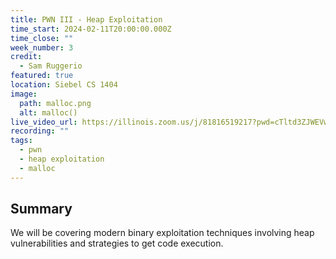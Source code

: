 ```yaml
---
title: PWN III - Heap Exploitation
time_start: 2024-02-11T20:00:00.000Z
time_close: ""
week_number: 3
credit:
  - Sam Ruggerio
featured: true
location: Siebel CS 1404
image:
  path: malloc.png
  alt: malloc()
live_video_url: https://illinois.zoom.us/j/81816519217?pwd=cTltd3ZJWEVwa3NYb1NNNHpnUkpDQT09
recording: ""
tags:
  - pwn
  - heap exploitation
  - malloc
---
```

## Summary

We will be covering modern binary exploitation techniques involving heap vulnerabilities and strategies to get code execution.